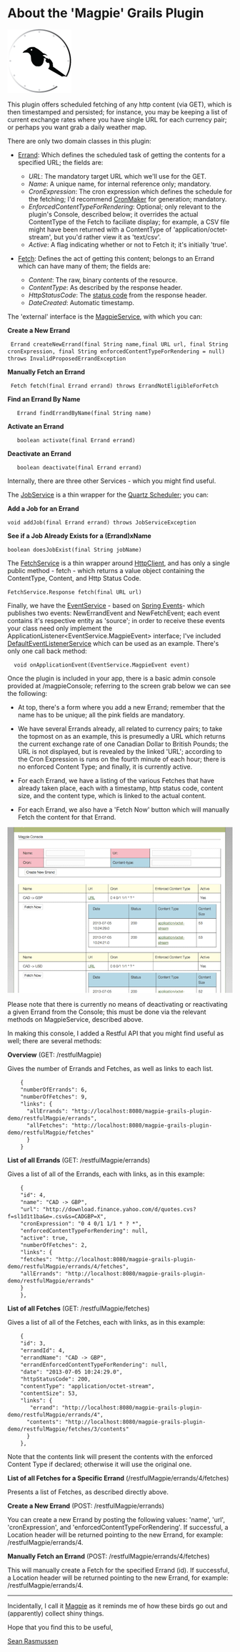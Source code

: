 About the 'Magpie' Grails Plugin
=============================
![Logo](docs/logo.gif)

This plugin offers scheduled fetching of any http content (via GET), which is then timestamped and persisted; for instance, you may be keeping a list of current exchange rates where you have single URL for each currency pair; or perhaps you want grab a daily weather map.

There are only two domain classes in this plugin: 

* [Errand](https://github.com/erasmos/magpie-grails-plugin/blob/master/grails-app/domain/com/erasmos/grails/magpie_plugin/Errand.groovy): Which defines the scheduled task of getting the contents for a specified URL; the fields are:
     * *URL*: The mandatory target URL which we'll use for the GET.
     * *Name*: A unique name, for internal reference only; mandatory.
     * *CronExpression*: The cron expression which defines the schedule for the fetching; I'd recommend [CronMaker](http://www.cronmaker.com/) for generation; mandatory.
     * *EnforcedContentTypeForRendering*: Optional; only relevant to the plugin's Console, described below; it overrides the actual ContentType of the Fetch to faciliate display; for example, a CSV file might have been returned with a ContentType of 'application/octet-stream', but you'd rather view it as 'text/csv'.
     * *Active*: A flag indicating whether or not to Fetch it; it's initially 'true'.
          
* [Fetch](https://github.com/erasmos/magpie-grails-plugin/blob/master/grails-app/domain/com/erasmos/grails/magpie_plugin/Fetch.groovy): Defines the act of getting this content; belongs to an Errand which can have many of them; the fields are:
     * *Content*: The raw, binary contents of the resource.
     * *ContentType*: As described by the response header.
     * *HttpStatusCode*: The [status code](http://www.w3.org/Protocols/rfc2616/rfc2616-sec10.html) from the response header.
     * *DateCreated*: Automatic timestamp.  
     
     
The 'external' interface is the [MagpieService](https://github.com/erasmos/magpie-grails-plugin/blob/master/grails-app/services/com/erasmos/grails/magpie_plugin/MagpieService.groovy), with which you can:

**Create a New Errand**


     Errand createNewErrand(final String name,final URL url, final String cronExpression, final String enforcedContentTypeForRendering = null) throws InvalidProposedErrandException
     
     
**Manually Fetch an Errand**


     Fetch fetch(final Errand errand) throws ErrandNotEligibleForFetch     
     

**Find an Errand By Name**

       Errand findErrandByName(final String name)
 
**Activate an Errand**

       boolean activate(final Errand errand)
       
**Deactivate an Errand**

	   boolean deactivate(final Errand errand) 
 
 
Internally, there are three other Services - which you might find useful.

The [JobService](https://github.com/erasmos/magpie-grails-plugin/blob/master/grails-app/services/com/erasmos/grails/magpie_plugin/JobService.groovy) is a thin wrapper for the [Quartz Scheduler](http://grails.org/plugin/quartz); you can:

**Add a Job for an Errand**

    void addJob(final Errand errand) throws JobServiceException
 
 
**See if a Job Already Exists for a (Errand)xName**

    boolean doesJobExist(final String jobName)
    
    
The [FetchService](https://github.com/erasmos/magpie-grails-plugin/blob/master/grails-app/services/com/erasmos/grails/magpie_plugin/FetchService.groovy) is a thin wrapper around [HttpClient](http://hc.apache.org/httpclient-3.x/), and has only a single public method - fetch - which returns a value object containing the ContentType, Content, and Http Status Code.

    FetchService.Response fetch(final URL url)
     
    
Finally, we have the [EventService](https://github.com/erasmos/magpie-grails-plugin/blob/master/grails-app/services/com/erasmos/grails/magpie_plugin/EventService.groovy) - based on [Spring Events](http://grails.org/plugin/spring-events)-  which publishes two events: NewErrandEvent and NewFetchEvent; each event contains it's respective entity as 'source'; in order to receive these events your class need only implement the ApplicationListener<EventService.MagpieEvent> interface; I've included [DefaultEventListenerService](https://github.com/erasmos/magpie-grails-plugin/blob/master/grails-app/services/com/erasmos/grails/magpie_plugin/DefaultEventListenerService.groovy) which can be used as an example. There's only one call back method:

      void onApplicationEvent(EventService.MagpieEvent event)
  
  
Once the plugin is included in your app, there is a basic admin console provided at /magpieConsole; referring to the screen grab below we can see the following:

* At top, there's a form where you add a new Errand; remember that the name has to be unique; all the pink fields are mandatory.

* We have several Errands already, all related to currency pairs; to take the topmost on as an example, this is presumedly a URL which returns the current exchange rate of one Canadian Dollar to British Pounds; the URL is not displayed, but is revealed by the linked 'URL'; according to the Cron Expression is runs on the fourth minute of each hour; there is no enforced Content Type; and finally, it is currently active.

* For each Errand, we have a listing of the various Fetches that have already taken place, each with a timestamp, http status code, content size, and the content type, which is linked to the actual content.

* For each Errand, we also have a 'Fetch Now' button which will manually Fetch the content for that Errand.

![Console](docs/console.png)

Please note that there is currently no means of deactivating or reactivating a given Errand from the Console; this must be done via the relevant methods on MagpieService, described above.


In making this console, I added a Restful API that you might find useful as well; there are several methods:


**Overview** (GET: /restfulMagpie)

Gives the number of Errands and Fetches, as well as links to each list.

		
		{
		"numberOfErrands": 6,
		"numberOfFetches": 9,
		"links": {
		  "allErrands": "http://localhost:8080/magpie-grails-plugin-demo/restfulMagpie/errands",
		  "allFetches": "http://localhost:8080/magpie-grails-plugin-demo/restfulMagpie/fetches"
		  }
		}

**List of all Errands** (GET: /restfulMagpie/errands)

Gives a list of all of the Errands, each with links, as in this example:


		{
		"id": 4,
		"name": "CAD -> GBP",
		"url": "http://download.finance.yahoo.com/d/quotes.cvs?f=sl1d1t1ba&e=.csv&s=CADGBP=X",
		"cronExpression": "0 4 0/1 1/1 * ? *",
		"enforcedContentTypeForRendering": null,
		"active": true,
		"numberOfFetches": 2,
		"links": {
		"fetches": "http://localhost:8080/magpie-grails-plugin-demo/restfulMagpie/errands/4/fetches",
		"allErrands": "http://localhost:8080/magpie-grails-plugin-demo/restfulMagpie/errands"
		}
		},


**List of all Fetches** (GET: /restfulMagpie/fetches)

Gives a list of all of the Fetches, each with links, as in this example:

		{
		"id": 3,
		"errandId": 4,
		"errandName": "CAD -> GBP",
		"errandEnforcedContentTypeForRendering": null,
		"date": "2013-07-05 10:24:29.0",
		"httpStatusCode": 200,
		"contentType": "application/octet-stream",
		"contentSize": 53,
		"links": {
		   "errand": "http://localhost:8080/magpie-grails-plugin-demo/restfulMagpie/errands/4",
		  "contents": "http://localhost:8080/magpie-grails-plugin-demo/restfulMagpie/fetches/3/contents"
		  }
		},
  
  
Note that the contents link will present the contents with the enforced Content Type if declared; otherwise it will use the original one.   
  
**List of all Fetches for a Specific Errand** (/restfulMagpie/errands/4/fetches)

Presents a list of Fetches, as described directly above.

**Create a New Errand** (POST: /restfulMagpie/errands)

You can create a new Errand by posting the following values: 'name', 'url', 'cronExpression', and 'enforcedContentTypeForRendering'. If successful, a Location header will be returned pointing to the new Errand, for example: /restfulMagpie/errands/4.

**Manually Fetch an Errand** (POST: /restfulMagpie/errands/4/fetches)

This will manually create a Fetch for the specified Errand (id). If successful, a Location header will be returned pointing to the new Errand, for example: /restfulMagpie/errands/4.

---

Incidentally, I call it [Magpie](https://en.wikipedia.org/wiki/Eurasian_Magpie) as it reminds me of how these birds go out and (apparently) collect shiny things.

Hope that you find this to be useful,

[Sean Rasmussen](http://erasmos.com)
  